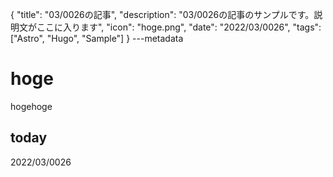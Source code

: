 {
  "title": "03/0026の記事",
  "description": "03/0026の記事のサンプルです。説明文がここに入ります",
  "icon": "hoge.png",
  "date": "2022/03/0026",
  "tags": ["Astro", "Hugo", "Sample"]
}
---metadata

# hoge
hogehoge

## today
2022/03/0026